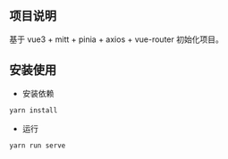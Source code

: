 ## 项目说明

基于 vue3 + mitt + pinia + axios + vue-router 初始化项目。



## 安装使用

- 安装依赖

```bash
yarn install
```

- 运行

```bash
yarn run serve
```



